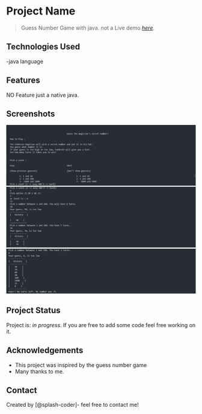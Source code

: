 # Project Name
> Guess Number Game with java.
> not a Live demo [_here_](https://github.com/splach-coder/Guess-Game). 

## Technologies Used
-java language


## Features
NO Feature just a native java.


## Screenshots
![Example screenshot](./ScreenOne.jpg)
![Example screenshot](./ScreenTwo.jpg)
![Example screenshot](./ScreenThree.jpg)


## Project Status
Project is: _in progress_.
If you are free to add some code feel free working on it.


## Acknowledgements
- This project was inspired by the guess number game
- Many thanks to me.


## Contact
Created by [@splash-coder]- feel free to contact me!